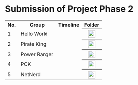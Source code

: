 # Submission of Project Phase 2

<table>
  <tr>
    <th>No.</th>
    <th>Group</th>
    <th>Timeline</th>
    <th>Folder</th>
  </tr>
  <tr>
    <td>1</td>
    <td>Hello World</td>
    <td></td>
    <th><a href="../phase%202/submission" ><img src="../images/folder.png" width="24px" height="24px"></a></th>
  </tr>
  <tr>
    <td>2</td>
    <td>Pirate King</td>
    <td></td>
    <th><a href="../phase%202/submission" ><img src="../images/folder.png" width="24px" height="24px"></a></th>
  </tr>
  <tr>
    <td>3</td>
    <td>Power Ranger</td>
    <td></td>
    <th><a href="../phase%202/submission" ><img src="../images/folder.png" width="24px" height="24px"></a></th>
  </tr>
  <tr>
    <td>4</td>
    <td>PCK</td>
    <td></td>
    <th><a href="../phase%202/submission/PCK" ><img src="../images/folder.png" width="24px" height="24px"></a></th>
  </tr>
   <td>5</td>
    <td>NetNerd</td>
    <td></td>
    <th><a href="../phase%202/submission/PCK" ><img src="../images/folder.png" width="24px" height="24px"></a></th>
  </tr>
</table>
